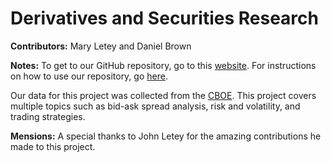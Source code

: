 <!--![JupyterNotebook](https://img.shields.io/badge/jupyter-notebook-orange.svg)
![Python3.6](https://img.shields.io/badge/python-3.6-blue.svg)-->

# Derivatives and Securities Research

**Contributors:** Mary Letey and Daniel Brown

**Notes:** To get to our GitHub repository, go to this [website](https://github.com/maryletey/Derivatives-and-Securities-Research). For instructions on how to use our repository, go [here](https://github.com/maryletey/Derivatives-and-Securities-Research/blob/master/instructions.md).

<!--For this project, we have a Jupyter Notebook `Daniel Brown Getting Data.ipynb` that gets our data every Monday, Wednesday, and Friday at 11:00 AM from [CBOE](http://www.cboe.com)-->

Our data for this project was collected from the [CBOE](http://www.cboe.com). This project covers multiple topics such as bid-ask spread analysis, risk and volatility, and trading strategies.

**Mensions:** A special thanks to John Letey for the amazing contributions he made to this project.